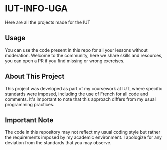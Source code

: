 # IUT-INFO-UGA
Here are all the projects made for the IUT

## Usage
You can use the code present in this repo for all your lessons without moderation. Welcome to the community, here we share skills and resources, you can open a PR if you find missing or wrong exercises.

## About This Project

This project was developed as part of my coursework at IUT, where specific standards were imposed, including the use of French for all code and comments. It's important to note that this approach differs from my usual programming practices.

## Important Note

The code in this repository may not reflect my usual coding style but rather the requirements imposed by my academic environment. I apologize for any deviation from the standards that you may observe.

